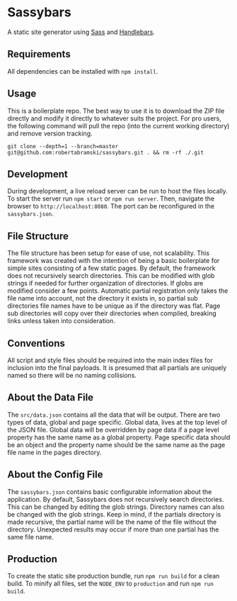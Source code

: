 # Sassybars

A static site generator using [Sass](http://sass-lang.com/) and [Handlebars](http://handlebarsjs.com/).

## Requirements

All dependencies can be installed with `npm install`.

## Usage

This is a boilerplate repo. The best way to use it is to download the ZIP file directly and modify it directly to whatever suits the project. For pro users, the following command will pull the repo (into the current working directory) and remove version tracking.

```
git clone --depth=1 --branch=master git@github.com:robertabramski/sassybars.git . && rm -rf ./.git
```

## Development

During development, a live reload server can be run to host the files locally. To start the server run `npm start` or `npm run server`. Then, navigate the browser to `http://localhost:8080`. The port can be reconfigured in the `sassybars.json`.

## File Structure

The file structure has been setup for ease of use, not scalability. This framework was created with the intention of being a basic boilerplate for simple sites consisting of a few static pages. By default, the framework does not recursively search directories. This can be modified with glob strings if needed for further organization of directories. If globs are modified consider a few points. Automatic partial registration only takes the file name into account, not the directory it exists in, so partial sub directories file names have to be unique as if the directory was flat. Page sub directories will copy over their directories when compiled, breaking links unless taken into consideration.
 
## Conventions

All script and style files should be required into the main index files for inclusion into the final payloads. It is presumed that all  partials are uniquely named so there will be no naming collisions.

## About the Data File

The `src/data.json` contains all the data that will be output. There are two types of data, global and page specific. Global data, lives at the top level of the JSON file. Global data will be overridden by page data if a page level property has the same name as a global property. Page specific data should be an object and the property name should be the same name as the page file name in the pages directory.

## About the Config File

The `sassybars.json` contains basic configurable information about the application. By default, Sassybars does not recursively search directories. This can be changed by editing the glob strings. Directory names can also be changed with the glob strings. Keep in mind, if the partials directory is made recursive, the partial name will be the name of the file without the directory. Unexpected results may occur if more than one partial has the same file name.

## Production

To create the static site production bundle, run `npm run build` for a clean build. To minify all files, set the `NODE_ENV` to `production` and run `npm run build`.
